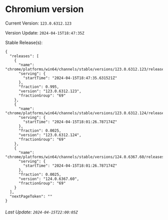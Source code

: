 # Chromium version

Current Version: `123.0.6312.123`

Version Update: `2024-04-15T18:47:35Z`

Stable Release(s):
```
{
  "releases": [
    {
      "name": "chrome/platforms/win64/channels/stable/versions/123.0.6312.123/releases/1713206855",
      "serving": {
        "startTime": "2024-04-15T18:47:35.631521Z"
      },
      "fraction": 0.995,
      "version": "123.0.6312.123",
      "fractionGroup": "69"
    },
    {
      "name": "chrome/platforms/win64/channels/stable/versions/123.0.6312.124/releases/1713204086",
      "serving": {
        "startTime": "2024-04-15T18:01:26.787174Z"
      },
      "fraction": 0.0025,
      "version": "123.0.6312.124",
      "fractionGroup": "69"
    },
    {
      "name": "chrome/platforms/win64/channels/stable/versions/124.0.6367.60/releases/1713204086",
      "serving": {
        "startTime": "2024-04-15T18:01:26.787174Z"
      },
      "fraction": 0.0025,
      "version": "124.0.6367.60",
      "fractionGroup": "69"
    }
  ],
  "nextPageToken": ""
}
```

###### Last Update: `2024-04-15T22:00:05Z`
        